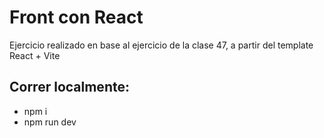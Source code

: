 # Front con React
Ejercicio realizado en base al ejercicio de la clase 47, a partir del template React + Vite

## Correr localmente:
- npm i
- npm run dev
